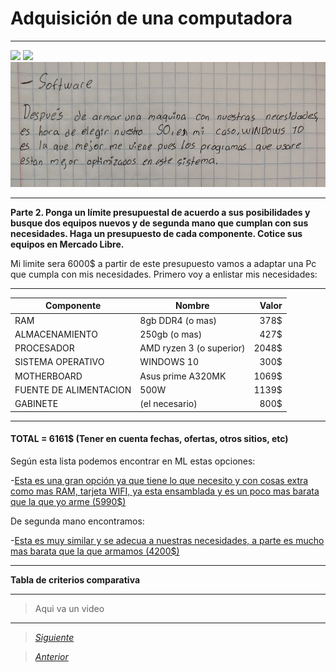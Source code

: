 # Adquisición de una computadora

----

<img src="Imagenes/8(1).jpg" height="600">
<img src="Imagenes/9(1).jpg" height="600">
<img src="Imagenes/10(1).jpg" height="200">

----

**Parte 2. Ponga un límite presupuestal de acuerdo a sus posibilidades y busque dos equipos nuevos y de segunda mano que cumplan con sus necesidades. Haga un presupuesto de cada componente. Cotice sus equipos en Mercado Libre.**

Mi limite sera 6000$ a partir de este presupuesto vamos a adaptar una Pc que cumpla con mis necesidades.
Primero voy a enlistar mis necesidades:

----
| Componente      | Nombre | Valor |
| --------- | --------- | -----:|
| RAM | 8gb DDR4 (o mas) | 378$ |
| ALMACENAMIENTO | 250gb (o mas) | 427$ |
| PROCESADOR | AMD ryzen 3 (o superior) | 2048$ |
| SISTEMA OPERATIVO | WINDOWS 10 | 300$ |
| MOTHERBOARD | Asus prime A320MK | 1069$ |
| FUENTE DE ALIMENTACION | 500W | 1139$ |
| GABINETE | (el necesario) | 800$ |                
----
#### TOTAL = 6161$ (Tener en cuenta fechas, ofertas, otros sitios, etc)

Según esta lista podemos encontrar en ML estas opciones:

-[Esta es una gran opción ya que tiene lo que necesito y con cosas extra como mas RAM, tarjeta WIFI, ya esta ensamblada y es un poco mas barata que la que yo arme (5990$)](https://articulo.mercadolibre.com.mx/MLM-1698896663-pc-gamer-ryzen-5600g-16gb-ram-500-ssd-graficos-radeon-7-wifi-_JM#position=3&search_layout=stack&type=item&tracking_id=537487e5-b097-4a2f-b17e-b51c8c0d72ac)

De segunda mano encontramos: 

-[Esta es muy similar y se adecua a nuestras necesidades, a parte es mucho mas barata que la que armamos (4200$)](https://articulo.mercadolibre.com.mx/MLM-1465047369-computadora-gamer-basica-completa-8gb-de-ram-y-500-gb-_JM#position=4&search_layout=stack&type=item&tracking_id=05fbaa99-c5a3-451c-94a3-6b2e5f2a89d1)

----
**Tabla de criterios comparativa**


----

> Aqui va un video

----

> [*Siguiente*](Practica5.md)

> [*Anterior*](Practica3.md)
                
